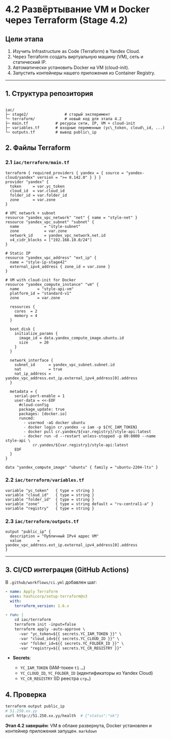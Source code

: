 # 4.2 Развёртывание VM и Docker через Terraform (Stage 4.2)

## Цели этапа
1. Изучить Infrastructure as Code (Terraform) в Yandex Cloud.
2. Через Terraform создать виртуальную машину (VM), сеть и статический IP.
3. Автоматически установить Docker на VM (cloud-init).
4. Запустить контейнеры нашего приложения из Container Registry.

---

## 1. Структура репозитория
```

iac/
├─ stage2/                # старый эксперимент
└─ terraform/             # новый код для этапа 4.2
├─ main.tf            # ресурсы сети, IP, VM + cloud-init
├─ variables.tf       # входные переменные (yc\_token, cloud\_id, ...)
└─ outputs.tf         # вывод public\_ip

````

## 2. Файлы Terraform

### 2.1 `iac/terraform/main.tf`
```hcl
terraform { required_providers { yandex = { source = "yandex-cloud/yandex" version = ">= 0.142.0" } } }
provider "yandex" {
  token     = var.yc_token
  cloud_id  = var.cloud_id
  folder_id = var.folder_id
  zone      = var.zone
}

# VPC network + subnet
resource "yandex_vpc_network" "net" { name = "style-net" }
resource "yandex_vpc_subnet" "subnet" {
  name           = "style-subnet"
  zone           = var.zone
  network_id     = yandex_vpc_network.net.id
  v4_cidr_blocks = ["192.168.10.0/24"]
}

# Static IP
resource "yandex_vpc_address" "ext_ip" {
  name = "style-ip-stage42"
  external_ipv4_address { zone_id = var.zone }
}

# VM with cloud-init for Docker
resource "yandex_compute_instance" "vm" {
  name        = "style-api-vm"
  platform_id = "standard-v1"
  zone        = var.zone

  resources {
    cores  = 2
    memory = 4
  }

  boot_disk {
    initialize_params {
      image_id = data.yandex_compute_image.ubuntu.id
      size     = 20
    }
  }

  network_interface {
    subnet_id      = yandex_vpc_subnet.subnet.id
    nat            = true
    nat_ip_address = yandex_vpc_address.ext_ip.external_ipv4_address[0].address
  }

  metadata = {
    serial-port-enable = 1
    user-data = <<-EOF
      #cloud-config
      package_update: true
      packages: [docker.io]
      runcmd:
        - usermod -aG docker ubuntu
        - docker login cr.yandex -u iam -p ${YC_IAM_TOKEN}
        - docker pull cr.yandex/${var.registry}/style-api:latest
        - docker run -d --restart unless-stopped -p 80:8000 --name style-api \
            cr.yandex/${var.registry}/style-api:latest
    EOF
  }
}

data "yandex_compute_image" "ubuntu" { family = "ubuntu-2204-lts" }
````

### 2.2 `iac/terraform/variables.tf`

```hcl
variable "yc_token"   { type = string }
variable "cloud_id"   { type = string }
variable "folder_id"  { type = string }
variable "zone"       { type = string default = "ru-central1-a" }
variable "registry"   { type = string }
```

### 2.3 `iac/terraform/outputs.tf`

```hcl
output "public_ip" {
  description = "Публичный IPv4 адрес VM"
  value       = yandex_vpc_address.ext_ip.external_ipv4_address[0].address
}
```

---

## 3. CI/CD интеграция (GitHub Actions)

В `.github/workflows/ci.yml` добавлен шаг:

```yaml
- name: Apply Terraform
  uses: hashicorp/setup-terraform@v3
  with:
    terraform_version: 1.6.x

- run: |
    cd iac/terraform
    terraform init -input=false
    terraform apply -auto-approve \
      -var "yc_token=${{ secrets.YC_IAM_TOKEN }}" \
      -var "cloud_id=${{ secrets.YC_CLOUD_ID }}" \
      -var "folder_id=${{ secrets.YC_FOLDER_ID }}" \
      -var "registry=${{ secrets.YC_CR_REGISTRY }}"
```

* **Secrets**:

  * `YC_IAM_TOKEN` (IAM-токен `t1.…`)
  * `YC_CLOUD_ID`, `YC_FOLDER_ID` (идентификаторы из Yandex Cloud)
  * `YC_CR_REGISTRY` (ID реестра `crp…`)

## 4. Проверка

```bash
terraform output public_ip
# 51.250.xx.yy
curl http://51.250.xx.yy/health  # {"status":"ok"}
```

**Этап 4.2 завершён**: VM в облаке развернута, Docker установлен и контейнер приложения запущен.
`markdown`
